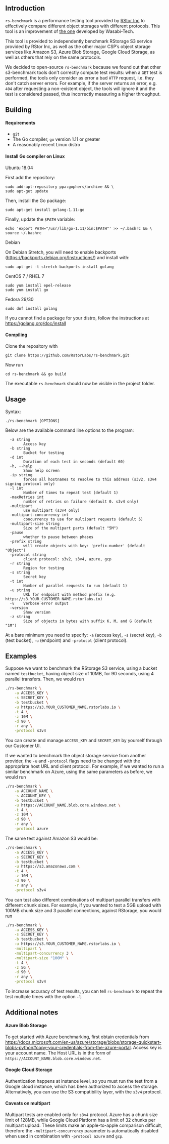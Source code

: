 ## Introduction

`rs-benchmark` is a performance testing tool provided by [RStor Inc](https://rstor.io/) to effectively compare different object storages with different protocols. This tool is an improvement of [the one](https://github.com/wasabi-tech/s3-benchmark) developed by Wasabi-Tech.

This tool is provided to independently benchmark RStorage S3 service provided by RStor Inc, as well as the other major CSP’s object storage services like Amazon S3, Azure Blob Storage, Google Cloud Storage, as well as others that rely on the same protocols.

We decided to open-source `rs-benchmark` because we found out that other s3-benchmark tools don't correctly compute test results: when a `GET` test is performed, the tools only consider as error a bad `HTTP` request, i.e. they don't catch server errors. For example, if the server returns an error, e.g. `404` after requesting a non-existent object, the tools will ignore it and the test is considered passed, thus incorrectly measuring a higher throughput.

## Building

#### Requirements
- `git`
- The Go compiler, `go` version 1.11 or greater
- A reasonably recent Linux distro

#### Install Go compiler on Linux

Ubuntu 18.04

First add the repository:
```
sudo add-apt-repository ppa:gophers/archive && \
sudo apt-get update
```
Then, install the Go package:
```
sudo apt-get install golang-1.11-go
```
Finally, update the `$PATH` variable:
```
echo 'export PATH="/usr/lib/go-1.11/bin:$PATH"' >> ~/.bashrc && \
source ~/.bashrc
```

Debian

On Debian Stretch, you will need to enable backports (https://backports.debian.org/Instructions/) and install with:

```
sudo apt-get -t stretch-backports install golang
```

CentOS 7 / RHEL 7

```
sudo yum install epel-release
sudo yum install go
```

Fedora 29/30

```
sudo dnf install golang
```

If you cannot find a package for your distro, follow the instructions at https://golang.org/doc/install

#### Compiling

Clone the repository with
```
git clone https://github.com/RstorLabs/rs-benchmark.git
```
Now run
```
cd rs-benchmark && go build
```
The executable `rs-benchmark` should now be visible in the project folder.

## Usage

Syntax:
```
./rs-benchmark [OPTIONS]
```
Below are the available command line options to the program:

```
  -a string
    	Access key
  -b string
    	Bucket for testing
  -d int
    	Duration of each test in seconds (default 60)
  -h, --help
        Show help screen
  -ip string
    	forces all hostnames to resolve to this address (s3v2, s3v4 signing protocol only)
  -l int
    	Number of times to repeat test (default 1)
  -maxRetries int
    	number of retries on failure (default 0. s3v4 only)
  -multipart
    	use multipart (s3v4 only)
  -multipart-concurrency int
    	concurrency to use for multipart requests (default 5)
  -multipart-size string
    	Size of the multipart parts (default "5M")
  -pause
    	whether to pause between phases
  -prefix string
    	will create objects with key: 'prefix-number' (default "Object")
  -protocol string
    	client protocol: s3v2, s3v4, azure, gcp
  -r string
    	Region for testing
  -s string
    	Secret key
  -t int
    	Number of parallel requests to run (default 1)
  -u string
    	URL for endpoint with method prefix (e.g. https://s3.YOUR_CUSTOMER_NAME.rstorlabs.io)
  -v	Verbose error output
  -version
        Show version
  -z string
    	Size of objects in bytes with suffix K, M, and G (default "1M")

```

At a bare minimum you need to specify: `-a` (access key), `-s` (secret key), `-b` (test bucket), `-u` (endpoint) and `-protocol` (client protocol).

## Examples

Suppose we want to benchmark the RStorage S3 service, using a bucket named `testbucket`, having object size of 10MB, for 90 seconds, using 4 parallel transfers. Then, we would run

```bash
./rs-benchmark \
    -a ACCESS_KEY \
    -s SECRET_KEY \
    -b testbucket \
    -u https://s3.YOUR_CUSTOMER_NAME.rstorlabs.io \
    -t 4 \
    -z 10M \
    -d 90 \
    -r any \
    -protocol s3v4
```

You can create and manage `ACCESS_KEY` and `SECRET_KEY` by yourself through our Customer UI.


If we wanted to benchmark the object storage service from another provider, the `-u` and `-protocol` flags need to be changed with the appropriate host URL and client protocol. For example, if we wanted to run a similar benchmark on Azure, using the same parameters as before, we would run

```bash
./rs-benchmark \
    -a ACCOUNT_NAME \
    -s ACCOUNT_KEY \
    -b testbucket \
    -u https://ACCOUNT_NAME.blob.core.windows.net \
    -t 4 \
    -z 10M \
    -d 90 \
    -r any \
    -protocol azure
```

The same test against Amazon S3 would be:


```bash
./rs-benchmark \
    -a ACCESS_KEY \
    -s SECRET_KEY \
    -b testbucket \
    -u https://s3.amazonaws.com \
    -t 4 \
    -z 10M \
    -d 90 \
    -r any \
    -protocol s3v4
```

You can test also different combinations of multipart parallel transfers with different chunk sizes. For example, if you wanted to test a 5GB upload with 100MB chunk size and 3 parallel connections, against RStorage, you would run

```bash
./rs-benchmark \
    -a ACCESS_KEY \
    -s SECRET_KEY \
    -b testbucket \
    -u https://s3.YOUR_CUSTOMER_NAME.rstorlabs.io \
    -multipart \
    -multipart-concurrency 3 \
    -multipart-size "100M" \
    -t 4 \
    -z 5G \
    -d 90 \
    -r any \
    -protocol s3v4
```

To increase accuracy of test results, you can tell `rs-benchmark` to repeat the test multiple times with the option `-l`.

## Additional notes

#### Azure Blob Storage
To get started with Azure benchmarking, first obtain credentials from https://docs.microsoft.com/en-us/azure/storage/blobs/storage-quickstart-blobs-python#copy-your-credentials-from-the-azure-portal. Access key is your account name. The Host URL is in the form of `https://ACCOUNT_NAME.blob.core.windows.net`.

#### Google Cloud Storage
Authentication happens at instance level, so you must run the test from a Google cloud instance, which has been authorized to access the storage. Alternatively, you can use the S3 compatibility layer, with the `s3v4` protocol. 

#### Caveats on multipart
Multipart tests are enabled only for `s3v4` protocol. Azure has a chunk size limit of 128MB, while Google Cloud Platform has a limit of 32 chunks per multipart upload. These limits make an apple-to-apple comparison difficult, therefore the `-multipart-concurrency` parameter is automatically disabled when used in combination with `-protocol azure` and `gcp`.
